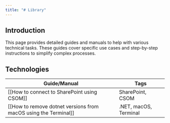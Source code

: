 ```yaml
---
title: "# Library"
---
```


## Introduction

This page provides detailed guides and manuals to help with various technical tasks. These guides cover specific use cases and step-by-step instructions to simplify complex processes.

## Technologies

| Guide/Manual                                                    | Tags                  |
| --------------------------------------------------------------- | --------------------- |
| [[How to connect to SharePoint using CSOM]]                     | SharePoint, CSOM      |
| [[How to remove dotnet versions from macOS using the Terminal]] | .NET, macOS, Terminal |
